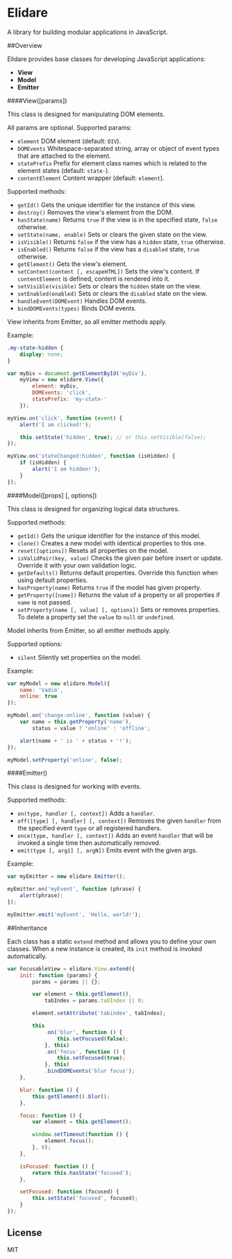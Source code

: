 # Elidare

A library for building modular applications in JavaScript.

##Overview

Elidare provides base classes for developing JavaScript applications:

- __View__
- __Model__
- __Emitter__

####View([params])

This class is designed for manipulating DOM elements.

All params are optional. Supported params:

- `element` DOM element (default: `DIV`).
- `DOMEvents` Whitespace-separated string, array or object of event types that are attached to the element.
- `statePrefix` Prefix for element class names which is related to the element states (default: `state-`).
- `contentElement` Content wrapper (default: `element`).

Supported methods:

- `getId()` Gets the unique identifier for the instance of this view.
- `destroy()` Removes the view's element from the DOM.
- `hasState(name)` Returns `true` if the view is in the specified state, `false` otherwise.
- `setState(name, enable)` Sets or clears the given state on the view.
- `isVisible()` Returns `false` if the view has a `hidden` state, `true` otherwise.
- `isEnabled()` Returns `false` if the view has a `disabled` state, `true` otherwise.
- `getElement()` Gets the view's element.
- `setContent(content [, escapeHTML])` Sets the view's content. If `contentElement` is defined, content is rendered into it.
- `setVisible(visible)` Sets or clears the `hidden` state on the view.
- `setEnabled(enabled)` Sets or clears the `disabled` state on the view.
- `handleEvent(DOMEvent)` Handles DOM events.
- `bindDOMEvents(types)` Binds DOM events.

View inherits from Emitter, so all emitter methods apply.

Example:

```css
.my-state-hidden {
    display: none;
}
```

```js
var myDiv = document.getElementById('myDiv'),
    myView = new elidare.View({
        element: myDiv,
        DOMEvents: 'click',
        statePrefix: 'my-state-'
    });

myView.on('click', function (event) {
    alert('I am clicked!');

    this.setState('hidden', true); // or this.setVisible(false);
});

myView.on('stateChanged:hidden', function (isHidden) {
    if (isHidden) {
        alert('I am hidden!');
    }
});
```

####Model([props] [, options])

This class is designed for organizing logical data structures.

Supported methods:

- `getId()` Gets the unique identifier for the instance of this model.
- `clone()` Creates a new model with identical properties to this one.
- `reset([options])` Resets all properties on the model.
- `isValidPair(key, value)` Checks the given pair before insert or update. Override it with your own validation logic.
- `getDefaults()` Returns default properties. Override this function when using default properties.
- `hasProperty(name)` Returns `true` if the model has given property.
- `getProperty([name])` Returns the value of a property or all properties if `name` is not passed.
- `setProperty(name [, value] [, options])` Sets or removes properties. To delete a property set the `value` to `null` or `undefined`.

Model inherits from Emitter, so all emitter methods apply.

Supported options:

- `silent` Silently set properties on the model.

Example:

```js
var myModel = new elidare.Model({
    name: 'Vadim',
    online: true
});

myModel.on('change:online', function (value) {
    var name = this.getProperty('name'),
        status = value ? 'online' : 'offline';

    alert(name + ' is ' + status + '!');
});

myModel.setProperty('online', false);
```

####Emitter()

This class is designed for working with events.

Supported methods:

- `on(type, handler [, context])` Adds a `handler`.
- `off([type] [, handler] [, context])` Removes the given `handler` from the specified event `type` or all registered handlers.
- `once(type, handler [, context])` Adds an event `handler` that will be invoked a single time then automatically removed.
- `emit(type [, arg1] [, argN])` Emits event with the given args.

Example:

```js
var myEmitter = new elidare.Emitter();

myEmitter.on('myEvent', function (phrase) {
    alert(phrase);
});

myEmitter.emit('myEvent', 'Hello, world!');
```

##Inheritance

Each class has a static `extend` method and allows you to define your own classes. When a new instance is created, its `init` method is invoked automatically.

```js
var FocusableView = elidare.View.extend({
    init: function (params) {
        params = params || {};

        var element = this.getElement(),
            tabIndex = params.tabIndex || 0;

        element.setAttribute('tabindex', tabIndex);

        this
            .on('blur', function () {
                this.setFocused(false);
            }, this)
            .on('focus', function () {
                this.setFocused(true);
            }, this)
            .bindDOMEvents('blur focus');
    },

    blur: function () {
        this.getElement().blur();
    },

    focus: function () {
        var element = this.getElement();

        window.setTimeout(function () {
            element.focus();
        }, 0);
    },

    isFocused: function () {
        return this.hasState('focused');
    },

    setFocused: function (focused) {
        this.setState('focused', focused);
    }
});
```

## License

MIT
